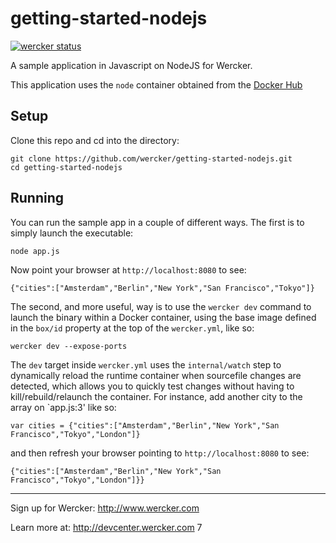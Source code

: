 # getting-started-nodejs

[![wercker status](https://app.wercker.com/status/7b1a402dd00d57fc9abddf9eb5161675/s "wercker status")](https://app.wercker.com/project/bykey/7b1a402dd00d57fc9abddf9eb5161675)

A sample application in Javascript on NodeJS for Wercker.

This application uses the `node` container obtained from the [Docker Hub](https://hub.docker.com/_/node/)

## Setup
Clone this repo and cd into the directory:

```
git clone https://github.com/wercker/getting-started-nodejs.git
cd getting-started-nodejs
```

## Running
You can run the sample app in a couple of different ways. The first is to simply launch the executable:
```
node app.js
```

Now point your browser at `http://localhost:8080` to see:
```
{"cities":["Amsterdam","Berlin","New York","San Francisco","Tokyo"]}
```

The second, and more useful, way is to use the `wercker dev` command to launch the binary within a Docker container, using the base image defined in the `box/id` property at the top of the `wercker.yml`, like so:
```
wercker dev --expose-ports
```
The `dev` target inside `wercker.yml` uses the `internal/watch` step to dynamically reload the runtime container when sourcefile changes are detected, which allows you to quickly test changes without having to kill/rebuild/relaunch the container. For instance, add another city to the array on `app.js:3' like so:

```
var cities = {"cities":["Amsterdam","Berlin","New York","San Francisco","Tokyo","London"]}
```

and then refresh your browser pointing to `http://localhost:8080` to see:
```
{"cities":["Amsterdam","Berlin","New York","San Francisco","Tokyo","London"]}}
```

---
Sign up for Wercker: http://www.wercker.com

Learn more at: http://devcenter.wercker.com
7
